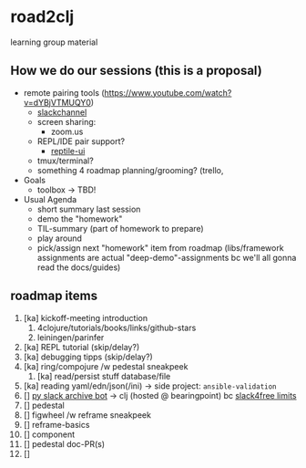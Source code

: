 # road2clj
learning group material

## How we do our sessions (this is a proposal)
* remote pairing tools (https://www.youtube.com/watch?v=dYBjVTMUQY0)
  * [slackchannel](https://join.slack.com/t/cljsealteam6/shared_invite/enQtMzc5NzkyNzc1MDg5LWM2N2I2NDlkODI0ZjliZWM2MmI4NDRhYTg1MmQ2MzdjOGQ3MzkzYWZlZmJlM2JkNGQ3ZDlkODI0NjMwOGQ2YmQ)
  * screen sharing: 
    * zoom.us
  * REPL/IDE pair support?
     * [reptile-ui](https://github.com/raymcdermott/reptile-tongue)
  * tmux/terminal?
  * something 4 roadmap planning/grooming? (trello, 
* Goals
  * toolbox -> TBD!
* Usual Agenda
  * short summary last session
  * demo the "homework"
  * TIL-summary (part of homework to prepare)
  * play around
  * pick/assign next "homework" item from roadmap (libs/framework assignments are actual "deep-demo"-assignments bc we'll all gonna read the docs/guides)

## roadmap items
1. [ka] kickoff-meeting introduction
    1. 4clojure/tutorials/books/links/github-stars
    1. leiningen/parinfer
1. [ka] REPL tutorial (skip/delay?)
1. [ka] debugging tipps (skip/delay?)
1. [ka] ring/compojure /w pedestal sneakpeek
    1. [ka] read/persist stuff database/file
1. [ka] reading yaml/edn/json(/ini) -> side project: `ansible-validation`
1. [] [py slack archive bot](https://github.com/docmarionum1/slack-archive-bot) -> clj (hosted @ bearingpoint) bc [slack4free limits](https://get.slack.help/hc/en-us/articles/115002422943-Message-and-storage-limits-on-the-Free-plan)
1. [] pedestal
1. [] figwheel /w reframe sneakpeek
1. [] reframe-basics
1. [] component
1. [] pedestal doc-PR(s)
1. [] 

## 
